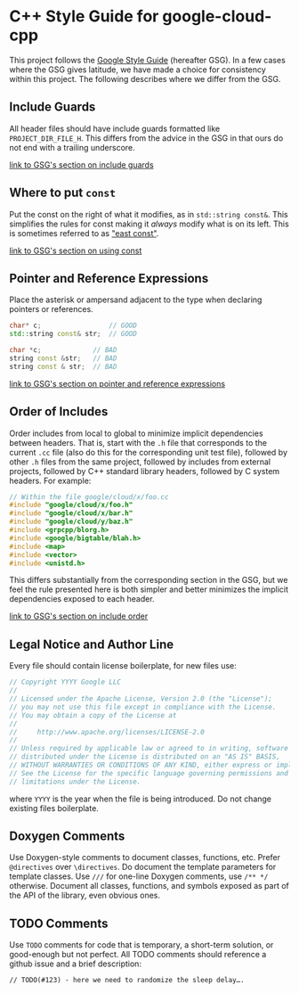# C++ Style Guide for google-cloud-cpp

This project follows the [Google Style Guide][google-style-guide-link]
(hereafter GSG). In a few cases where the GSG gives latitude, we have made a
choice for consistency within this project. The following describes where we
differ from the GSG.

[google-style-guide-link]: https://google.github.io/styleguide/cppguide.html

## Include Guards

All header files should have include guards formatted like
`PROJECT_DIR_FILE_H`. This differs from the advice in the GSG in that ours do
not end with a trailing underscore.

[link to GSG's section on include guards](https://google.github.io/styleguide/cppguide.html#The__define_Guard)

## Where to put `const`

Put the const on the right of what it modifies, as in `std::string const&`.
This simplifies the rules for const making it *always* modify what is on its
left. This is sometimes referred to as ["east const"][east-const-link].

[link to GSG's section on using const](https://google.github.io/styleguide/cppguide.html#Use_of_const)

[east-const-link]: https://google.com/search?q=c%2B%2B+"east+const"

## Pointer and Reference Expressions

Place the asterisk or ampersand adjacent to the type when declaring pointers or
references.

```C++
char* c;                 // GOOD
std::string const& str;  // GOOD

char *c;             // BAD
string const &str;   // BAD
string const & str;  // BAD
```

[link to GSG's section on pointer and reference expressions](https://google.github.io/styleguide/cppguide.html#Pointer_and_Reference_Expressions)

## Order of Includes

Order includes from local to global to minimize implicit dependencies between
headers. That is, start with the `.h` file that corresponds to the current
`.cc` file (also do this for the corresponding unit test file), followed by
other `.h` files from the same project, followed by includes from external
projects, followed by C++ standard library headers, followed by C system
headers. For example:

```C++
// Within the file google/cloud/x/foo.cc
#include "google/cloud/x/foo.h"
#include "google/cloud/x/bar.h"
#include "google/cloud/y/baz.h"
#include <grpcpp/blorg.h>
#include <google/bigtable/blah.h>
#include <map>
#include <vector>
#include <unistd.h>
```

This differs substantially from the corresponding section in the GSG, but we
feel the rule presented here is both simpler and better minimizes the implicit
dependencies exposed to each header.

[link to GSG's section on include order](https://google.github.io/styleguide/cppguide.html#Names_and_Order_of_Includes)

## Legal Notice and Author Line

Every file should contain license boilerplate, for new files use:

```C++
// Copyright YYYY Google LLC
//
// Licensed under the Apache License, Version 2.0 (the "License");
// you may not use this file except in compliance with the License.
// You may obtain a copy of the License at
//
//     http://www.apache.org/licenses/LICENSE-2.0
//
// Unless required by applicable law or agreed to in writing, software
// distributed under the License is distributed on an "AS IS" BASIS,
// WITHOUT WARRANTIES OR CONDITIONS OF ANY KIND, either express or implied.
// See the License for the specific language governing permissions and
// limitations under the License.
```

where `YYYY` is the year when the file is being introduced. Do not change existing files boilerplate.

## Doxygen Comments

Use Doxygen-style comments to document classes, functions, etc. Prefer
`@directives` over `\directives`. Do document the template parameters for
template classes. Use `///` for one-line Doxygen comments, use `/** */`
otherwise. Document all classes, functions, and symbols exposed as part of the
API of the library, even obvious ones.

## TODO Comments

Use `TODO` comments for code that is temporary, a short-term solution, or
good-enough but not perfect. All TODO comments should reference a github issue
and a brief description:

```
// TODO(#123) - here we need to randomize the sleep delay….
```
